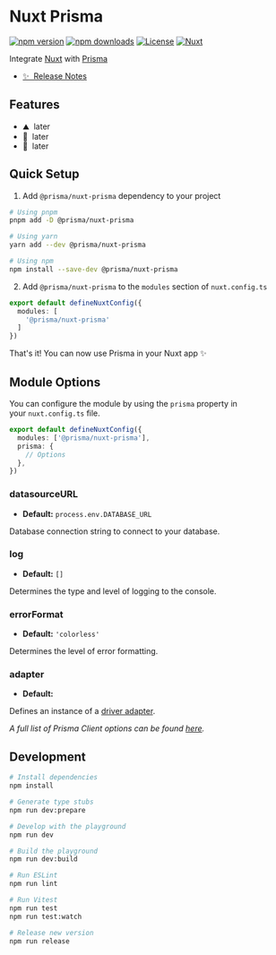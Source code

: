 <!--
Get your module up and running quickly.

Find and replace all on all files (CMD+SHIFT+F):
- Name: My Module
- Package name: my-module
- Description: My new Nuxt module
-->

# Nuxt Prisma

[![npm version][npm-version-src]][npm-version-href]
[![npm downloads][npm-downloads-src]][npm-downloads-href]
[![License][license-src]][license-href]
[![Nuxt][nuxt-src]][nuxt-href]

Integrate [Nuxt](https://nuxt.com/) with [Prisma](https://www.prisma.io/)
- [✨ &nbsp;Release Notes](/CHANGELOG.md)
<!-- - [🏀 Online playground](https://stackblitz.com/github/your-org/my-module?file=playground%2Fapp.vue) -->
<!-- - [📖 &nbsp;Documentation](https://example.com) -->

## Features

<!-- Highlight some of the features your module provide here -->
- ⛰ &nbsp;later
- 🚠 &nbsp;later
- 🌲 &nbsp;later

## Quick Setup

1. Add `@prisma/nuxt-prisma` dependency to your project

```bash
# Using pnpm
pnpm add -D @prisma/nuxt-prisma

# Using yarn
yarn add --dev @prisma/nuxt-prisma

# Using npm
npm install --save-dev @prisma/nuxt-prisma
```

2. Add `@prisma/nuxt-prisma` to the `modules` section of `nuxt.config.ts`

```ts
export default defineNuxtConfig({
  modules: [
    '@prisma/nuxt-prisma'
  ]
})
```

That's it! You can now use Prisma in your Nuxt app ✨

## Module Options
You can configure the module by using the `prisma` property in your `nuxt.config.ts` file.

```ts
export default defineNuxtConfig({
  modules: ['@prisma/nuxt-prisma'],
  prisma: {
    // Options
  },
})
```

### datasourceURL

- **Default:** `process.env.DATABASE_URL`

Database connection string to connect to your database.

### log

- **Default:** `[]`

Determines the type and level of logging to the console.

### errorFormat

- **Default:** `'colorless'`

Determines the level of error formatting.

### adapter

- **Default:**

Defines an instance of a [driver adapter](https://www.prisma.io/docs/orm/overview/databases/database-drivers#driver-adapters).

*A full list of Prisma Client options can be found [here](https://www.prisma.io/docs/orm/reference/prisma-client-reference).*


## Development

```bash
# Install dependencies
npm install

# Generate type stubs
npm run dev:prepare

# Develop with the playground
npm run dev

# Build the playground
npm run dev:build

# Run ESLint
npm run lint

# Run Vitest
npm run test
npm run test:watch

# Release new version
npm run release
```

<!-- Badges -->
[npm-version-src]: https://img.shields.io/npm/v/my-module/latest.svg?style=flat&colorA=18181B&colorB=28CF8D
[npm-version-href]: https://npmjs.com/package/my-module

[npm-downloads-src]: https://img.shields.io/npm/dm/my-module.svg?style=flat&colorA=18181B&colorB=28CF8D
[npm-downloads-href]: https://npmjs.com/package/my-module

[license-src]: https://img.shields.io/npm/l/my-module.svg?style=flat&colorA=18181B&colorB=28CF8D
[license-href]: https://npmjs.com/package/my-module

[nuxt-src]: https://img.shields.io/badge/Nuxt-18181B?logo=nuxt.js
[nuxt-href]: https://nuxt.com

